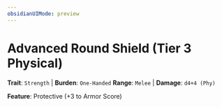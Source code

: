 ```yaml
---
obsidianUIMode: preview
---
```

# Advanced Round Shield (Tier 3 Physical)

**Trait**: `Strength` | **Burden**: `One-Handed`
**Range**: `Melee` | **Damage**: `d4+4 (Phy)`

**Feature**: Protective (+3 to Armor Score)
